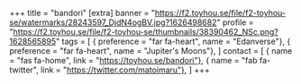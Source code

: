 +++
title = "bandori"
[extra]
banner = "https://f2.toyhou.se/file/f2-toyhou-se/watermarks/28243597_DjdN4ogBV.jpg?1626498682"
profile = "https://f2.toyhou.se/file/f2-toyhou-se/thumbnails/38390462_NSc.png?1628565895"
tags = [
    { preference = "far fa-heart", name = "Edanverse"},
    { preference = "far fa-heart", name = "Jupiter's Moons"},
]
contact = [
    { name = "fas fa-home", link = "https://toyhou.se/bandori"},
    { name = "fab fa-twitter", link = "https://twitter.com/matoimaru"},
]
+++